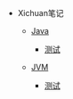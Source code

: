 - Xichuan笔记

  - [Java](/docs/java/java-introduction.md)

    - [测试](/docs/java/test.md)


  - [JVM](/docs/jvm/jvm-introduction.md)

    - [测试](/docs/jvm/test.md)

